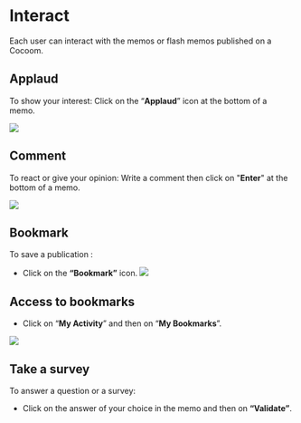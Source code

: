 # Interact

Each user can interact with the memos or flash memos published on a Cocoom.


## Applaud

To show your interest:
Click on the “**Applaud**” icon at the bottom of a memo.


![](https://cocoom.com/wp-content/uploads/2020/04/Clap.png)




##  Comment

To react or give your opinion:
Write a comment then click on "**Enter**" at the bottom of a memo.


![](https://cocoom.com/wp-content/uploads/2020/04/Capture-d%E2%80%99%C3%A9cran-2020-05-07-%C3%A0-13.36.24.png)



## Bookmark

To save a publication :

- Click on the **“Bookmark”** icon.
![](https://cocoom.com/wp-content/uploads/2020/04/BOOKMARK_FAQ.png)




## Access to bookmarks

- Click on “**My Activity**” and then on “**My Bookmarks**”.

![](https://cocoom.com/wp-content/uploads/2020/04/Capture-d%E2%80%99%C3%A9cran-2020-05-07-%C3%A0-13.33.06.png)



## Take a survey

To answer a question or a survey:

- Click on the answer of your choice in the memo and then on **“Validate”**.
